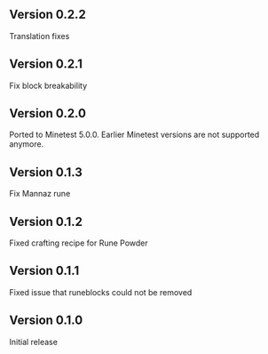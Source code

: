Version 0.2.2
-------------
Translation fixes

Version 0.2.1
-------------
Fix block breakability

Version 0.2.0
-------------
Ported to Minetest 5.0.0. Earlier Minetest versions are not supported anymore.

Version 0.1.3
-------------
Fix Mannaz rune

Version 0.1.2
-------------
Fixed crafting recipe for Rune Powder

Version 0.1.1
-------------
Fixed issue that runeblocks could not be removed

Version 0.1.0
-------------
Initial release
